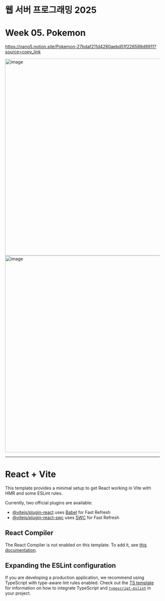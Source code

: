 # 웹 서버 프로그래밍 2025

# Week 05. Pokemon

https://nano5.notion.site/Pokemon-27bdaf211d4280aebd51f226589d9911?source=copy_link

<img width="640" alt="image" src="https://github.com/user-attachments/assets/e8d7f713-f88a-4afe-818e-d67c49c8b9c3" />

<img width="640" alt="image" src="https://github.com/user-attachments/assets/1a91e5b3-67c2-4f18-8293-5c43d10f5c46" />

---

# React + Vite

This template provides a minimal setup to get React working in Vite with HMR and some ESLint rules.

Currently, two official plugins are available:

- [@vitejs/plugin-react](https://github.com/vitejs/vite-plugin-react/blob/main/packages/plugin-react) uses [Babel](https://babeljs.io/) for Fast Refresh
- [@vitejs/plugin-react-swc](https://github.com/vitejs/vite-plugin-react/blob/main/packages/plugin-react-swc) uses [SWC](https://swc.rs/) for Fast Refresh

## React Compiler

The React Compiler is not enabled on this template. To add it, see [this documentation](https://react.dev/learn/react-compiler/installation).

## Expanding the ESLint configuration

If you are developing a production application, we recommend using TypeScript with type-aware lint rules enabled. Check out the [TS template](https://github.com/vitejs/vite/tree/main/packages/create-vite/template-react-ts) for information on how to integrate TypeScript and [`typescript-eslint`](https://typescript-eslint.io) in your project.
